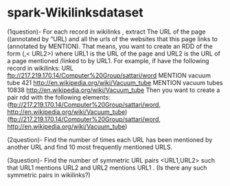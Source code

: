 # spark-Wikilinksdataset
(1question)- For each record in wikilinks , extract The URL of the page ((annotated by “URL) and all the urls of
the websites that this page links to (annotated by MENTION). That means, you want to create an
RDD of the form (<URL1>,< URL2>) where URL1 is the URL of the page and URL2 is the URL of a
page mentioned /linked to by URL1.
For example, if have the following record in wikilinks:
URL ftp://217.219.170.14/Computer%20Group/sattari/word
MENTION vacuum tube 421 http://en.wikipedia.org/wiki/Vacuum_tube
MENTION vacuum tubes 10838 http://en.wikipedia.org/wiki/Vacuum_tube
Then you want to create a pair rdd with the following elements:
(ftp://217.219.170.14/Computer%20Group/sattari/word,
http://en.wikipedia.org/wiki/Vacuum_tube)
(ftp://217.219.170.14/Computer%20Group/sattari/word,
http://en.wikipedia.org/wiki/Vacuum_tube)
  
(2question)- Find the number of times each URL has been mentioned by another URL and find 10 most
frequently mentioned URLS.

(3question)- Find the number of symmetric URL pairs <URL1,URL2> such that URL1 mentions URL2 and URL2
mentions URL1 . (Is there any such symmetric pairs in wikilinks?)
